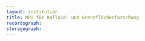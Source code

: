 ```yaml
---
layout: institution
title: MPI für Kolloid- und Grenzflächenforschung
recordsgraph: 
storagegraph: 
---
```


